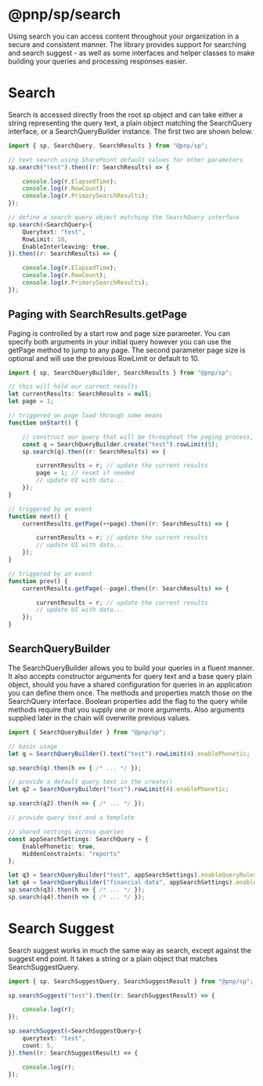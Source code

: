 # @pnp/sp/search

Using search you can access content throughout your organization in a secure and consistent manner. The library provides support for searching and search suggest - as well as some interfaces and helper classes to make building your queries and processing responses easier.

# Search

Search is accessed directly from the root sp object and can take either a string representing the query text, a plain object matching the SearchQuery interface, or a SearchQueryBuilder instance. The first two are shown below.

```TypeScript
import { sp, SearchQuery, SearchResults } from "@pnp/sp";

// text search using SharePoint default values for other parameters
sp.search("test").then((r: SearchResults) => {

    console.log(r.ElapsedTime);
    console.log(r.RowCount);
    console.log(r.PrimarySearchResults);
});

// define a search query object matching the SearchQuery interface
sp.search(<SearchQuery>{
    Querytext: "test",
    RowLimit: 10,
    EnableInterleaving: true,
}).then((r: SearchResults) => {

    console.log(r.ElapsedTime);
    console.log(r.RowCount);
    console.log(r.PrimarySearchResults);
});
```

## Paging with SearchResults.getPage

Paging is controlled by a start row and page size parameter. You can specify both arguments in your initial query however you can use the getPage method to jump to any page. The second parameter page size is optional and will use the previous RowLimit or default to 10.

```TypeScript
import { sp, SearchQueryBuilder, SearchResults } from "@pnp/sp";

// this will hold our current results
let currentResults: SearchResults = null;
let page = 1;

// triggered on page load through some means
function onStart() {

    // construct our query that will be throughout the paging process, likely from user input
    const q = SearchQueryBuilder.create("test").rowLimit(5);
    sp.search(q).then((r: SearchResults) => {

        currentResults = r; // update the current results
        page = 1; // reset if needed
        // update UI with data...
    });
}

// triggered by an event
function next() {
    currentResults.getPage(++page).then((r: SearchResults) => {

        currentResults = r; // update the current results
        // update UI with data...
    });
}

// triggered by an event
function prev() {
    currentResults.getPage(--page).then((r: SearchResults) => {

        currentResults = r; // update the current results
        // update UI with data...
    });
}
```

## SearchQueryBuilder

The SearchQueryBuilder allows you to build your queries in a fluent manner. It also accepts constructor arguments for query text and a base query plain object, should you have a shared configuration for queries in an application you can define them once. The methods and properties match those on the SearchQuery interface. Boolean properties add the flag to the query while methods require that you supply one or more arguments. Also arguments supplied later in the chain will overwrite previous values.

```TypeScript
import { SearchQueryBuilder } from "@pnp/sp";

// basic usage
let q = SearchQueryBuilder().text("test").rowLimit(4).enablePhonetic;

sp.search(q).then(h => { /* ... */ });

// provide a default query text in the create()
let q2 = SearchQueryBuilder("text").rowLimit(4).enablePhonetic;

sp.search(q2).then(h => { /* ... */ });

// provide query text and a template

// shared settings across queries
const appSearchSettings: SearchQuery = {
    EnablePhonetic: true,
    HiddenConstraints: "reports"
};

let q3 = SearchQueryBuilder("test", appSearchSettings).enableQueryRules;
let q4 = SearchQueryBuilder("financial data", appSearchSettings).enableSorting.enableStemming;
sp.search(q3).then(h => { /* ... */ });
sp.search(q4).then(h => { /* ... */ });
```

# Search Suggest

Search suggest works in much the same way as search, except against the suggest end point. It takes a string or a plain object that matches SearchSuggestQuery.

```TypeScript
import { sp, SearchSuggestQuery, SearchSuggestResult } from "@pnp/sp";

sp.searchSuggest("test").then((r: SearchSuggestResult) => {

    console.log(r);
});

sp.searchSuggest(<SearchSuggestQuery>{
    querytext: "test",
    count: 5,
}).then((r: SearchSuggestResult) => {

    console.log(r);
});
```
